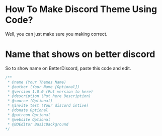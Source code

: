 # How To Make Discord Theme Using Code?

Well, you can just make sure you making correct.




# Name that shows on better discord

So to show name on BetterDiscord, paste this code and edit.

```css
/**
 * @name (Your Themes Name)
 * @author (Your Name [Optional])
 * @version 1.0.0 (Put version to here)
 * @description (Put here Description)
 * @source (Optional)
 * @invite test (Your discord intive)
 * @donate Optional
 * @patreon Optional
 * @website Optional
 * @BDEditor BasicBackground
*/
```
